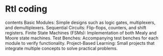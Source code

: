 # Rtl coding
contents
Basic Modules: Simple designs such as logic gates, multiplexers, and demultiplexers.
Sequential Circuits: Flip-flops, counters, and shift registers.
Finite State Machines (FSMs): Implementation of both Mealy and Moore state machines.
Test Benches: Accompanying test benches for each module to verify functionality.
Project-Based Learning: Small projects that integrate multiple concepts to solve practical problems.
